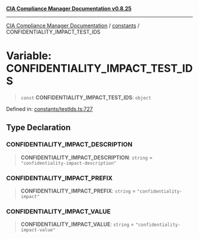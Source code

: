 [**CIA Compliance Manager Documentation v0.8.25**](../../README.md)

***

[CIA Compliance Manager Documentation](../../modules.md) / [constants](../README.md) / CONFIDENTIALITY\_IMPACT\_TEST\_IDS

# Variable: CONFIDENTIALITY\_IMPACT\_TEST\_IDS

> `const` **CONFIDENTIALITY\_IMPACT\_TEST\_IDS**: `object`

Defined in: [constants/testIds.ts:727](https://github.com/Hack23/cia-compliance-manager/blob/b7816746b3b7f5e02cb18303af9cc6696a8caef9/src/constants/testIds.ts#L727)

## Type Declaration

### CONFIDENTIALITY\_IMPACT\_DESCRIPTION

> **CONFIDENTIALITY\_IMPACT\_DESCRIPTION**: `string` = `"confidentiality-impact-description"`

### CONFIDENTIALITY\_IMPACT\_PREFIX

> **CONFIDENTIALITY\_IMPACT\_PREFIX**: `string` = `"confidentiality-impact"`

### CONFIDENTIALITY\_IMPACT\_VALUE

> **CONFIDENTIALITY\_IMPACT\_VALUE**: `string` = `"confidentiality-impact-value"`
